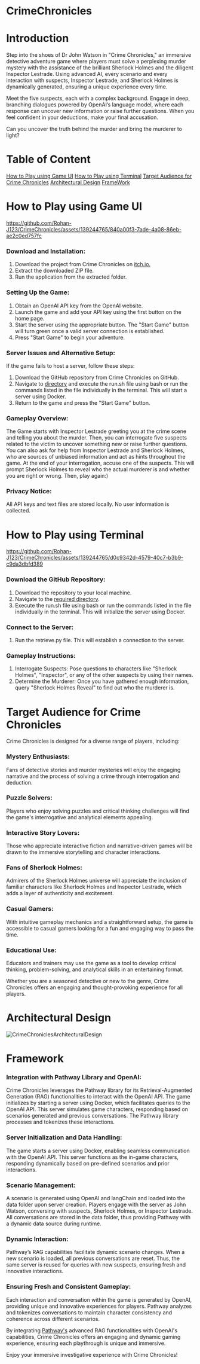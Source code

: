 # CrimeChronicles

# Introduction

Step into the shoes of Dr John Watson in "Crime Chronicles," an immersive detective adventure game where players must solve a perplexing murder mystery with the assistance of the brilliant Sherlock Holmes and the diligent Inspector Lestrade. Using advanced AI, every scenario and every interaction with suspects, Inspector Lestrade, and Sherlock Holmes is dynamically generated, ensuring a unique experience every time.

Meet the five suspects, each with a complex background. Engage in deep, branching dialogues powered by OpenAI’s language model, where each response can uncover new information or raise further questions. When you feel confident in your deductions, make your final accusation. 

Can you uncover the truth behind the murder and bring the murderer to light?

# Table of Content

[How to Play using Game UI]([link](https://github.com/Rohan-J123/CrimeChronicles#how-to-play-using-game-ui))
[How to Play using Terminal]([link](https://github.com/Rohan-J123/CrimeChronicles#how-to-play-using-terminal))
[Target Audience for Crime Chronicles]([link](https://github.com/Rohan-J123/CrimeChronicles#target-audience-for-crime-chronicles))
[Architectural Design]([link](https://github.com/Rohan-J123/CrimeChronicles#architectural-design))
[FrameWork]([link](https://github.com/Rohan-J123/CrimeChronicles#framework))

# How to Play using Game UI

https://github.com/Rohan-J123/CrimeChronicles/assets/139244765/840a00f3-7ade-4a08-86eb-ae2c0ed757fc

### Download and Installation:

1. Download the project from Crime Chronicles on [itch.io.](https://rohan-j123.itch.io/crime-chronicles)
2. Extract the downloaded ZIP file.
3. Run the application from the extracted folder.

### Setting Up the Game:

1. Obtain an OpenAI API key from the OpenAI website.
2. Launch the game and add your API key using the first button on the home page.
3. Start the server using the appropriate button. The "Start Game" button will turn green once a valid server connection is established.
4. Press "Start Game" to begin your adventure.

### Server Issues and Alternative Setup:

If the game fails to host a server, follow these steps:
1. Download the GitHub repository from Crime Chronicles on GitHub.
2. Navigate to [directory](https://github.com/Rohan-J123/CrimeChronicles/tree/main/CrimeChronicles/Assets/StreamingAssets/Scripts/contextful_parsing) and execute the run.sh file using bash or run the commands listed in the file individually in the terminal. This will start a server using Docker.
3. Return to the game and press the "Start Game" button.

### Gameplay Overview:

The Game starts with Inspector Lestrade greeting you at the crime scene and telling you about the murder. Then, you can interrogate five suspects related to the victim to uncover something new or raise further questions. You can also ask for help from Inspector Lestrade and Sherlock Holmes, who are sources of unbiased information and act as hints throughout the game. At the end of your interrogation, accuse one of the suspects. This will prompt Sherlock Holmes to reveal who the actual murderer is and whether you are right or wrong. Then, play again:)

### Privacy Notice:

All API keys and text files are stored locally. No user information is collected.

# How to Play using Terminal

https://github.com/Rohan-J123/CrimeChronicles/assets/139244765/d0c9342d-4579-40c7-b3b9-c9da3dbfd389

### Download the GitHub Repository:

1. Download the repository to your local machine.
2. Navigate to the [required directory](https://github.com/Rohan-J123/CrimeChronicles/tree/main/CrimeChronicles/Assets/StreamingAssets/Scripts/contextful_parsing).
3. Execute the run.sh file using bash or run the commands listed in the file individually in the terminal. This will initialize the server using Docker.

### Connect to the Server:

1. Run the retrieve.py file. This will establish a connection to the server.

### Gameplay Instructions:

1. Interrogate Suspects:
Pose questions to characters like "Sherlock Holmes", "Inspector", or any of the other suspects by using their names.
2. Determine the Murderer:
Once you have gathered enough information, query "Sherlock Holmes Reveal" to find out who the murderer is.

# Target Audience for Crime Chronicles
Crime Chronicles is designed for a diverse range of players, including:

### Mystery Enthusiasts:
Fans of detective stories and murder mysteries will enjoy the engaging narrative and the process of solving a crime through interrogation and deduction.

### Puzzle Solvers:
Players who enjoy solving puzzles and critical thinking challenges will find the game's interrogative and analytical elements appealing.

### Interactive Story Lovers:
Those who appreciate interactive fiction and narrative-driven games will be drawn to the immersive storytelling and character interactions.

### Fans of Sherlock Holmes:
Admirers of the Sherlock Holmes universe will appreciate the inclusion of familiar characters like Sherlock Holmes and Inspector Lestrade, which adds a layer of authenticity and excitement.

### Casual Gamers:
With intuitive gameplay mechanics and a straightforward setup, the game is accessible to casual gamers looking for a fun and engaging way to pass the time.

### Educational Use:
Educators and trainers may use the game as a tool to develop critical thinking, problem-solving, and analytical skills in an entertaining format.

Whether you are a seasoned detective or new to the genre, Crime Chronicles offers an engaging and thought-provoking experience for all players.

# Architectural Design

![CrimeChroniclesArchitecturalDesign](https://github.com/user-attachments/assets/602a5d9d-29cc-4bc6-8259-e53e2aea8ffb)


# Framework
### Integration with Pathway Library and OpenAI:
Crime Chronicles leverages the Pathway library for its Retrieval-Augmented Generation (RAG) functionalities to interact with the OpenAI API. The game initializes by starting a server using Docker, which facilitates queries to the OpenAI API. This server simulates game characters, responding based on scenarios generated and previous conversations. The Pathway library processes and tokenizes these interactions.

### Server Initialization and Data Handling:
The game starts a server using Docker, enabling seamless communication with the OpenAI API.
This server functions as the in-game characters, responding dynamically based on pre-defined scenarios and prior interactions.

### Scenario Management:
A scenario is generated using OpenAI and langChain and loaded into the data folder upon server creation.
Players engage with the server as John Watson, conversing with suspects, Sherlock Holmes, or Inspector Lestrade.
All conversations are stored in the data folder, thus providing Pathway with a dynamic data source during runtime.

### Dynamic Interaction:
Pathway’s RAG capabilities facilitate dynamic scenario changes. When a new scenario is loaded, all previous conversations are reset.
Thus, the same server is reused for queries with new suspects, ensuring fresh and innovative interactions.

### Ensuring Fresh and Consistent Gameplay:
Each interaction and conversation within the game is generated by OpenAI, providing unique and innovative experiences for players.
Pathway analyzes and tokenizes conversations to maintain character consistency and coherence across different scenarios.

By integrating [Pathway's](https://pathway.us12.list-manage.com/track/click?u=70279b5d6def5ed7bf629c1f3&id=aca085ed7e&e=f50acf6b23) advanced RAG functionalities with OpenAI's capabilities, Crime Chronicles offers an engaging and dynamic gaming experience, ensuring each playthrough is unique and immersive.

Enjoy your immersive investigative experience with Crime Chronicles!





